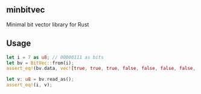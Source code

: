 ## minbitvec

Minimal bit vector library for Rust

## Usage

```rust
let i = 7 as u8; // 00000111 as bits
let bv = BitVec::from(i);
assert_eq!(bv.data, vec![true, true, true, false, false, false, false, false]);

let v: u8 = bv.read_as();
assert_eq!(i, v);
```
